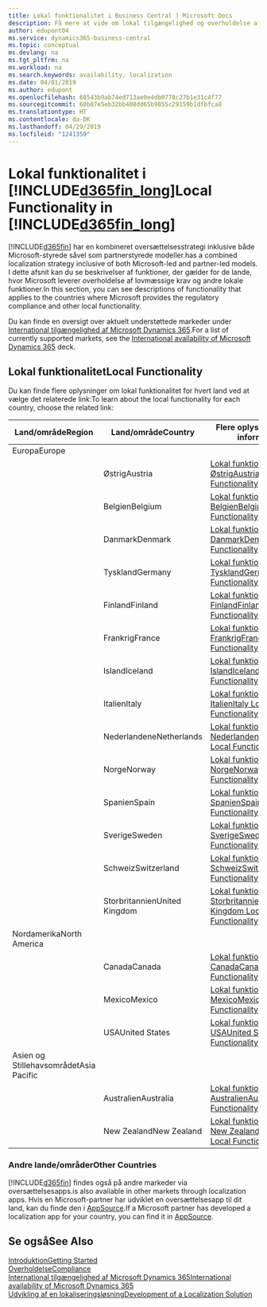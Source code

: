 ```yaml
---
title: Lokal funktionalitet i Business Central | Microsoft Docs
description: Få mere at vide om lokal tilgængelighed og overholdelse af lovmæssige krav for Dynamics 365 Business Central.
author: edupont04
ms.service: dynamics365-business-central
ms.topic: conceptual
ms.devlang: na
ms.tgt_pltfrm: na
ms.workload: na
ms.search.keywords: availability, localization
ms.date: 04/01/2019
ms.author: edupont
ms.openlocfilehash: 68543b9ab74ed713ae0e4db0778c27b1e31c4f77
ms.sourcegitcommit: 60b87e5eb32bb408dd65b9855c29159b1dfbfca8
ms.translationtype: HT
ms.contentlocale: da-DK
ms.lasthandoff: 04/29/2019
ms.locfileid: "1241359"
---
```

# <a name="local-functionality-in-included365finlongincludesd365finlongmdmd"></a><span data-ttu-id="9fb2c-103">Lokal funktionalitet i [!INCLUDE[d365fin_long](includes/d365fin_long_md.md)]</span><span class="sxs-lookup"><span data-stu-id="9fb2c-103">Local Functionality in [!INCLUDE[d365fin_long](includes/d365fin_long_md.md)]</span></span>
[!INCLUDE[d365fin](includes/d365fin_md.md)] <span data-ttu-id="9fb2c-104">har en kombineret oversættelsesstrategi inklusive både Microsoft-styrede såvel som partnerstyrede modeller.</span><span class="sxs-lookup"><span data-stu-id="9fb2c-104">has a combined localization strategy inclusive of both Microsoft-led and partner-led models.</span></span> <span data-ttu-id="9fb2c-105">I dette afsnit kan du se beskrivelser af funktioner, der gælder for de lande, hvor Microsoft leverer overholdelse af lovmæssige krav og andre lokale funktioner.</span><span class="sxs-lookup"><span data-stu-id="9fb2c-105">In this section, you can see descriptions of functionality that applies to the countries where Microsoft provides the regulatory compliance and other local functionality.</span></span>  

<span data-ttu-id="9fb2c-106">Du kan finde en oversigt over aktuelt understøttede markeder under [International tilgængelighed af Microsoft Dynamics 365](https://docs.microsoft.com/en-us/dynamics365/get-started/availability).</span><span class="sxs-lookup"><span data-stu-id="9fb2c-106">For a list of currently supported markets, see the [International availability of Microsoft Dynamics 365](https://docs.microsoft.com/en-us/dynamics365/get-started/availability) deck.</span></span>  

## <a name="local-functionality"></a><span data-ttu-id="9fb2c-107">Lokal funktionalitet</span><span class="sxs-lookup"><span data-stu-id="9fb2c-107">Local Functionality</span></span>
<span data-ttu-id="9fb2c-108">Du kan finde flere oplysninger om lokal funktionalitet for hvert land ved at vælge det relaterede link:</span><span class="sxs-lookup"><span data-stu-id="9fb2c-108">To learn about the local functionality for each country, choose the related link:</span></span>

| <span data-ttu-id="9fb2c-109">Land/område</span><span class="sxs-lookup"><span data-stu-id="9fb2c-109">Region</span></span> | <span data-ttu-id="9fb2c-110">Land/område</span><span class="sxs-lookup"><span data-stu-id="9fb2c-110">Country</span></span> | <span data-ttu-id="9fb2c-111">Flere oplysninger</span><span class="sxs-lookup"><span data-stu-id="9fb2c-111">More information</span></span> |
| --- | --- |--- |
| <span data-ttu-id="9fb2c-112">Europa</span><span class="sxs-lookup"><span data-stu-id="9fb2c-112">Europe</span></span> |  | |
|        | <span data-ttu-id="9fb2c-113">Østrig</span><span class="sxs-lookup"><span data-stu-id="9fb2c-113">Austria</span></span> | [<span data-ttu-id="9fb2c-114">Lokal funktionalitet for Østrig</span><span class="sxs-lookup"><span data-stu-id="9fb2c-114">Austria Local Functionality</span></span>](localfunctionality/austria/austria-local-functionality.md) |
|        | <span data-ttu-id="9fb2c-115">Belgien</span><span class="sxs-lookup"><span data-stu-id="9fb2c-115">Belgium</span></span> |  [<span data-ttu-id="9fb2c-116">Lokal funktionalitet for Belgien</span><span class="sxs-lookup"><span data-stu-id="9fb2c-116">Belgium Local Functionality</span></span>](localfunctionality/belgium/belgium-local-functionality.md) |
|        | <span data-ttu-id="9fb2c-117">Danmark</span><span class="sxs-lookup"><span data-stu-id="9fb2c-117">Denmark</span></span> | [<span data-ttu-id="9fb2c-118">Lokal funktionalitet for Danmark</span><span class="sxs-lookup"><span data-stu-id="9fb2c-118">Denmark Local Functionality</span></span>](localfunctionality/denmark/denmark-local-functionality.md) |
|        | <span data-ttu-id="9fb2c-119">Tyskland</span><span class="sxs-lookup"><span data-stu-id="9fb2c-119">Germany</span></span> | [<span data-ttu-id="9fb2c-120">Lokal funktionalitet for Tyskland</span><span class="sxs-lookup"><span data-stu-id="9fb2c-120">Germany Local Functionality</span></span>](localfunctionality/germany/germany-local-functionality.md) |
|        | <span data-ttu-id="9fb2c-121">Finland</span><span class="sxs-lookup"><span data-stu-id="9fb2c-121">Finland</span></span> | [<span data-ttu-id="9fb2c-122">Lokal funktionalitet for Finland</span><span class="sxs-lookup"><span data-stu-id="9fb2c-122">Finland Local Functionality</span></span>](localfunctionality/finland/finland-local-functionality.md) |
|        | <span data-ttu-id="9fb2c-123">Frankrig</span><span class="sxs-lookup"><span data-stu-id="9fb2c-123">France</span></span> | [<span data-ttu-id="9fb2c-124">Lokal funktionalitet for Frankrig</span><span class="sxs-lookup"><span data-stu-id="9fb2c-124">France Local Functionality</span></span>](localfunctionality/france/france-local-functionality.md) |
|        | <span data-ttu-id="9fb2c-125">Island</span><span class="sxs-lookup"><span data-stu-id="9fb2c-125">Iceland</span></span> | [<span data-ttu-id="9fb2c-126">Lokal funktionalitet for Island</span><span class="sxs-lookup"><span data-stu-id="9fb2c-126">Iceland Local Functionality</span></span>](localfunctionality/iceland/iceland-local-functionality.md) |
|        | <span data-ttu-id="9fb2c-127">Italien</span><span class="sxs-lookup"><span data-stu-id="9fb2c-127">Italy</span></span> | [<span data-ttu-id="9fb2c-128">Lokal funktionalitet for Italien</span><span class="sxs-lookup"><span data-stu-id="9fb2c-128">Italy Local Functionality</span></span>](localfunctionality/italy/italy-local-functionality.md) |
|        | <span data-ttu-id="9fb2c-129">Nederlandene</span><span class="sxs-lookup"><span data-stu-id="9fb2c-129">Netherlands</span></span> | [<span data-ttu-id="9fb2c-130">Lokal funktionalitet for Nederlandene</span><span class="sxs-lookup"><span data-stu-id="9fb2c-130">Netherlands Local Functionality</span></span>](localfunctionality/netherlands/netherlands-local-functionality.md) |
|        | <span data-ttu-id="9fb2c-131">Norge</span><span class="sxs-lookup"><span data-stu-id="9fb2c-131">Norway</span></span> | [<span data-ttu-id="9fb2c-132">Lokal funktionalitet for Norge</span><span class="sxs-lookup"><span data-stu-id="9fb2c-132">Norway Local Functionality</span></span>](localfunctionality/norway/norway-local-functionality.md) |
|        | <span data-ttu-id="9fb2c-133">Spanien</span><span class="sxs-lookup"><span data-stu-id="9fb2c-133">Spain</span></span> | [<span data-ttu-id="9fb2c-134">Lokal funktionalitet for Spanien</span><span class="sxs-lookup"><span data-stu-id="9fb2c-134">Spain Local Functionality</span></span>](localfunctionality/spain/spain-local-functionality.md) |
|        | <span data-ttu-id="9fb2c-135">Sverige</span><span class="sxs-lookup"><span data-stu-id="9fb2c-135">Sweden</span></span> | [<span data-ttu-id="9fb2c-136">Lokal funktionalitet for Sverige</span><span class="sxs-lookup"><span data-stu-id="9fb2c-136">Sweden Local Functionality</span></span>](localfunctionality/sweden/sweden-local-functionality.md) |
|        | <span data-ttu-id="9fb2c-137">Schweiz</span><span class="sxs-lookup"><span data-stu-id="9fb2c-137">Switzerland</span></span> | [<span data-ttu-id="9fb2c-138">Lokal funktionalitet for Schweiz</span><span class="sxs-lookup"><span data-stu-id="9fb2c-138">Switzerland Local Functionality</span></span>](localfunctionality/switzerland/switzerland-local-functionality.md) |
|        | <span data-ttu-id="9fb2c-139">Storbritannien</span><span class="sxs-lookup"><span data-stu-id="9fb2c-139">United Kingdom</span></span> | [<span data-ttu-id="9fb2c-140">Lokal funktionalitet for Storbritannien</span><span class="sxs-lookup"><span data-stu-id="9fb2c-140">United Kingdom Local Functionality</span></span>](localfunctionality/unitedkingdom/united-kingdom-local-functionality.md) |
| <span data-ttu-id="9fb2c-141">Nordamerika</span><span class="sxs-lookup"><span data-stu-id="9fb2c-141">North America</span></span> |       |  |
|        | <span data-ttu-id="9fb2c-142">Canada</span><span class="sxs-lookup"><span data-stu-id="9fb2c-142">Canada</span></span>|[<span data-ttu-id="9fb2c-143">Lokal funktionalitet for Canada</span><span class="sxs-lookup"><span data-stu-id="9fb2c-143">Canada Local Functionality</span></span>](localfunctionality/canada/canada-local-functionality.md) |
|        | <span data-ttu-id="9fb2c-144">Mexico</span><span class="sxs-lookup"><span data-stu-id="9fb2c-144">Mexico</span></span> | [<span data-ttu-id="9fb2c-145">Lokal funktionalitet for Mexico</span><span class="sxs-lookup"><span data-stu-id="9fb2c-145">Mexico Local Functionality</span></span>](localfunctionality/mexico/mexico-local-functionality.md) |
|        | <span data-ttu-id="9fb2c-146">USA</span><span class="sxs-lookup"><span data-stu-id="9fb2c-146">United States</span></span>|[<span data-ttu-id="9fb2c-147">Lokal funktionalitet for USA</span><span class="sxs-lookup"><span data-stu-id="9fb2c-147">United States Local Functionality</span></span>](localfunctionality/unitedstates/united-states-local-functionality.md) |
| <span data-ttu-id="9fb2c-148">Asien og Stillehavsområdet</span><span class="sxs-lookup"><span data-stu-id="9fb2c-148">Asia Pacific</span></span> |       |  |
|        | <span data-ttu-id="9fb2c-149">Australien</span><span class="sxs-lookup"><span data-stu-id="9fb2c-149">Australia</span></span> | [<span data-ttu-id="9fb2c-150">Lokal funktionalitet for Australien</span><span class="sxs-lookup"><span data-stu-id="9fb2c-150">Australia Local Functionality</span></span>](localfunctionality/australia/australia-local-functionality.md) |
|        | <span data-ttu-id="9fb2c-151">New Zealand</span><span class="sxs-lookup"><span data-stu-id="9fb2c-151">New Zealand</span></span> | [<span data-ttu-id="9fb2c-152">Lokal funktionalitet for New Zealand</span><span class="sxs-lookup"><span data-stu-id="9fb2c-152">New Zealand Local Functionality</span></span>](localfunctionality/newzealand/new-zealand-local-functionality.md) |

### <a name="other-countries"></a><span data-ttu-id="9fb2c-153">Andre lande/områder</span><span class="sxs-lookup"><span data-stu-id="9fb2c-153">Other Countries</span></span>
[!INCLUDE[d365fin](includes/d365fin_md.md)] <span data-ttu-id="9fb2c-154">findes også på andre markeder via oversættelsesapps.</span><span class="sxs-lookup"><span data-stu-id="9fb2c-154">is also available in other markets through localization apps.</span></span> <span data-ttu-id="9fb2c-155">Hvis en Microsoft-partner har udviklet en oversættelsesapp til dit land, kan du finde den i [AppSource](https://appsource.microsoft.com/en-us/product/dynamics-365-business-central/).</span><span class="sxs-lookup"><span data-stu-id="9fb2c-155">If a Microsoft partner has developed a localization app for your country, you can find it in [AppSource](https://appsource.microsoft.com/en-us/product/dynamics-365-business-central/).</span></span>

## <a name="see-also"></a><span data-ttu-id="9fb2c-156">Se også</span><span class="sxs-lookup"><span data-stu-id="9fb2c-156">See Also</span></span>
[<span data-ttu-id="9fb2c-157">Introduktion</span><span class="sxs-lookup"><span data-stu-id="9fb2c-157">Getting Started</span></span>](product-get-started.md)  
[<span data-ttu-id="9fb2c-158">Overholdelse</span><span class="sxs-lookup"><span data-stu-id="9fb2c-158">Compliance</span></span>](compliance/compliance-overview.md)  
[<span data-ttu-id="9fb2c-159">International tilgængelighed af Microsoft Dynamics 365</span><span class="sxs-lookup"><span data-stu-id="9fb2c-159">International availability of Microsoft Dynamics 365</span></span>](https://docs.microsoft.com/en-us/dynamics365/get-started/availability)  
[<span data-ttu-id="9fb2c-160">Udvikling af en lokaliseringsløsning</span><span class="sxs-lookup"><span data-stu-id="9fb2c-160">Development of a Localization Solution</span></span>](/dynamics365/business-central/dev-itpro/developer/readiness/readiness-develop-localization)  
